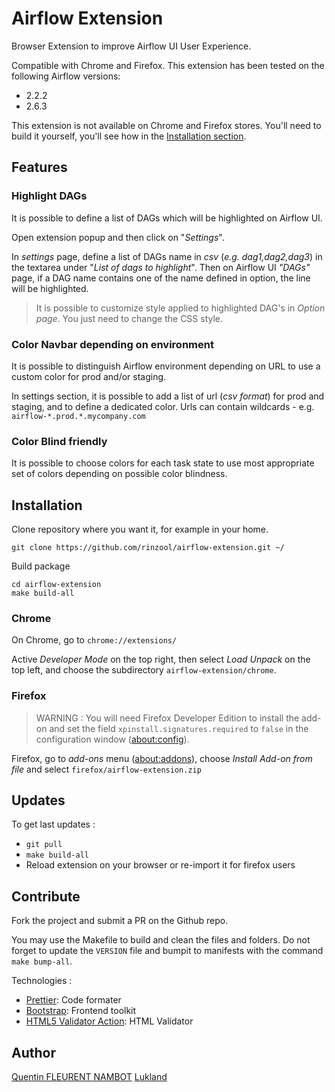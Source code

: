 # Airflow Extension

Browser Extension to improve Airflow UI User Experience.

Compatible with Chrome and Firefox.
This extension has been tested on the following Airflow versions:
- 2.2.2
- 2.6.3

This extension is not available on Chrome and Firefox stores. You'll need to build it yourself, you'll see how in the [Installation section](#installation).

## Features
### Highlight DAGs

It is possible to define a list of DAGs which will be highlighted on Airflow UI.

Open extension popup and then click on "_Settings_".

In _settings_ page, define a list of DAGs name in _csv_ (_e.g. dag1,dag2,dag3_) in the textarea under "_List of dags to highlight_". 
Then on Airflow UI _"DAGs"_ page, if a DAG name contains one of the name defined in option, the line will be highlighted.

> It is possible to customize style applied to highlighted DAG's in _Option page_. You just need to change the CSS style.

### Color Navbar depending on environment

It is possible to distinguish Airflow environment depending on URL to use a custom color for prod and/or staging.

In settings section, it is possible to add a list of url (_csv format_) for prod and staging, and to define a dedicated 
color. Urls can contain wildcards - e.g. `airflow-*.prod.*.mycompany.com`

### Color Blind friendly

It is possible to choose colors for each task state to use most appropriate set of colors depending on possible color blindness.

## Installation

Clone repository where you want it, for example in your home.

```console
git clone https://github.com/rinzool/airflow-extension.git ~/
```

Build package
```console
cd airflow-extension
make build-all
```

### Chrome
On Chrome, go to `chrome://extensions/`

Active _Developer Mode_ on the top right, then select _Load Unpack_ on the top left, and choose the subdirectory `airflow-extension/chrome`.

### Firefox

> WARNING : You will need Firefox Developer Edition to install the add-on and set the field `xpinstall.signatures.required` to `false` in the configuration window ([about:config](about:config)).

Firefox, go to *add-ons* menu ([about:addons](about:addons)), choose _Install Add-on from file_ and select `firefox/airflow-extension.zip`

## Updates

To get last updates :
* `git pull`
* `make build-all`
* Reload extension on your browser or re-import it for firefox users

## Contribute
Fork the project and submit a PR on the Github repo.

You may use the Makefile to build and clean the files and folders. Do not forget to update the `VERSION` file and bumpit to manifests with the command `make bump-all`.

Technologies :
- [Prettier](https://prettier.io/): Code formater
- [Bootstrap](https://getbootstrap.com/): Frontend toolkit
- [HTML5 Validator Action](https://github.com/Cyb3r-Jak3/html5validator-action): HTML Validator

## Author

[Quentin FLEURENT NAMBOT](https://github.com/rinzool)
[Lukland](https://github.com/lukland)
